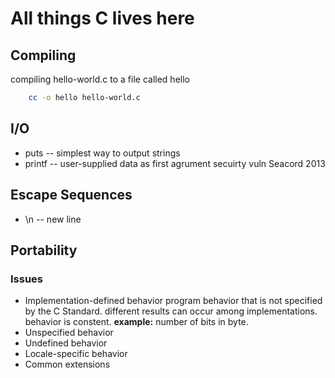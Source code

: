 # All things C lives here
## Compiling
compiling hello-world.c to a file called hello 
```sh
	cc -o hello hello-world.c
```
## I/O
* puts -- simplest way to output strings
* printf -- user-supplied data as first agrument secuirty vuln Seacord 2013
## Escape Sequences
* \n -- new line
## Portability
### Issues
* Implementation-defined behavior
program behavior that is not specified by the C Standard. different results can occur among implementations. behavior is constent. **example:** number of bits in byte.
* Unspecified behavior
* Undefined behavior
* Locale-specific behavior
* Common extensions

